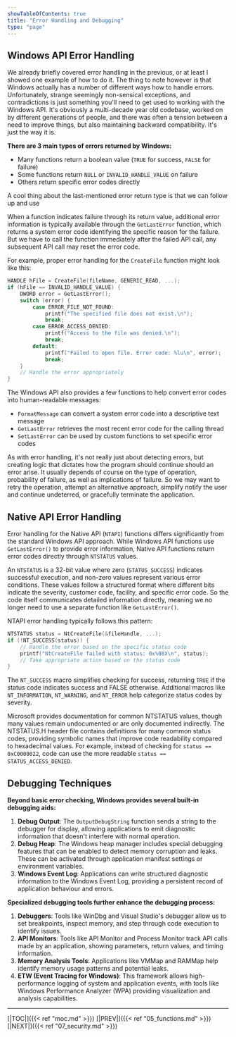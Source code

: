 ```yaml
---
showTableOfContents: true
title: "Error Handling and Debugging"
type: "page"
---
```


## Windows API Error Handling

We already briefly covered error handling in the previous, or at least I showed one example of how to do it. The thing to note however is that Windows actually has a number of different ways how to handle errors. Unfortunately, strange seemingly non-sensical exceptions, and contradictions is just something you'll need to get used to working with the Windows API. It's obviously a multi-decade year old codebase, worked on by different generations of people, and there was often a tension between a need to improve things, but also maintaining backward compatibility. It's just the way it is.

**There are 3 main types of errors returned by Windows:**
- Many functions return a boolean value (`TRUE` for success, `FALSE` for failure)
- Some functions return `NULL` or `INVALID_HANDLE_VALUE` on failure
- Others return specific error codes directly

A cool thing about the last-mentioned error return type is that we can follow up and use

When a function indicates failure through its return value, additional error information is typically available through the `GetLastError` function, which returns a system error code identifying the specific reason for the failure. But we have to call the function immediately after the failed API call, any subsequent API call may reset the error code.

For example, proper error handling for the `CreateFile` function might look like this:
```c
HANDLE hFile = CreateFile(fileName, GENERIC_READ, ...);
if (hFile == INVALID_HANDLE_VALUE) {
    DWORD error = GetLastError();
    switch (error) {
        case ERROR_FILE_NOT_FOUND:
            printf("The specified file does not exist.\n");
            break;
        case ERROR_ACCESS_DENIED:
            printf("Access to the file was denied.\n");
            break;
        default:
            printf("Failed to open file. Error code: %lu\n", error);
            break;
    }
    // Handle the error appropriately
}
```

The Windows API also provides a few functions to help convert error codes into human-readable messages:

- `FormatMessage` can convert a system error code into a descriptive text message
- `GetLastError` retrieves the most recent error code for the calling thread
- `SetLastError` can be used by custom functions to set specific error codes

As with error handling, it's not really just about detecting errors, but creating logic that dictates how the program should continue should an error arise. It usually depends of course on the type of operation, probability of failure, as well as implications of failure. So we may want to retry the operation, attempt an alternative approach, simplify notify the user and continue undeterred, or gracefully terminate the application.

## Native API Error Handling

Error handling for the Native API (`NTAPI`) functions differs significantly from the standard Windows API approach. While Windows API functions use `GetLastError()` to provide error information, Native API functions return error codes directly through `NTSTATUS` values.

An `NTSTATUS` is a 32-bit value where zero (`STATUS_SUCCESS`) indicates successful execution, and non-zero values represent various error conditions. These values follow a structured format where different bits indicate the severity, customer code, facility, and specific error code. So the code itself communicates detailed information directly, meaning we no longer need to use a separate function like `GetLastError()`.

NTAPI error handling typically follows this pattern:
```c
NTSTATUS status = NtCreateFile(&fileHandle, ...);
if (!NT_SUCCESS(status)) {
    // Handle the error based on the specific status code
    printf("NtCreateFile failed with status: 0x%08X\n", status);
    // Take appropriate action based on the status code
}
```

The `NT_SUCCESS` macro simplifies checking for success, returning `TRUE` if the status code indicates success and FALSE otherwise. Additional macros like `NT_INFORMATION`, `NT_WARNING`, and `NT_ERROR` help categorize status codes by severity.

Microsoft provides documentation for common NTSTATUS values, though many values remain undocumented or are only documented indirectly. The NTSTATUS.H header file contains definitions for many common status codes, providing symbolic names that improve code readability compared to hexadecimal values. For example, instead of checking for `status == 0xC0000022`, code can use the more readable `status == STATUS_ACCESS_DENIED`.


## Debugging Techniques

**Beyond basic error checking, Windows provides several built-in debugging aids:**

1. **Debug Output**: The `OutputDebugString` function sends a string to the debugger for display, allowing applications to emit diagnostic information that doesn't interfere with normal operation.
2. **Debug Heap**: The Windows heap manager includes special debugging features that can be enabled to detect memory corruption and leaks. These can be activated through application manifest settings or environment variables.
3. **Windows Event Log**: Applications can write structured diagnostic information to the Windows Event Log, providing a persistent record of application behaviour and errors.

**Specialized debugging tools further enhance the debugging process:**

1. **Debuggers**: Tools like WinDbg and Visual Studio's debugger allow us to set breakpoints, inspect memory, and step through code execution to identify issues.
2. **API Monitors**: Tools like API Monitor and Process Monitor track API calls made by an application, showing parameters, return values, and timing information.
3. **Memory Analysis Tools**: Applications like VMMap and RAMMap help identify memory usage patterns and potential leaks.
4. **ETW (Event Tracing for Windows)**: This framework allows high-performance logging of system and application events, with tools like Windows Performance Analyzer (WPA) providing visualization and analysis capabilities.



---
[|TOC|]({{< ref "moc.md" >}})
[|PREV|]({{< ref "05_functions.md" >}})
[|NEXT|]({{< ref "07_security.md" >}})